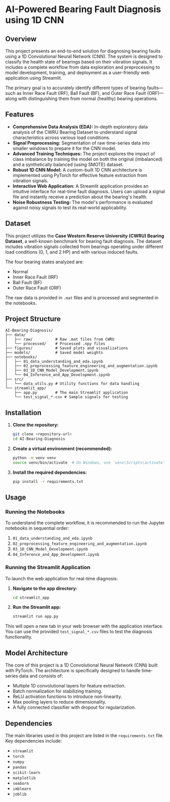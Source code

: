 # AI-Powered Bearing Fault Diagnosis using 1D CNN

## Overview

This project presents an end-to-end solution for diagnosing bearing faults using a 1D Convolutional Neural Network (CNN). The system is designed to classify the health state of bearings based on their vibration signals. It includes a complete workflow from data exploration and preprocessing to model development, training, and deployment as a user-friendly web application using Streamlit.

The primary goal is to accurately identify different types of bearing faults—such as Inner Race Fault (IRF), Ball Fault (BF), and Outer Race Fault (ORF)—along with distinguishing them from normal (healthy) bearing operations.

## Features

* **Comprehensive Data Analysis (EDA):** In-depth exploratory data analysis of the CWRU Bearing Dataset to understand signal characteristics across various load conditions.
* **Signal Preprocessing:** Segmentation of raw time-series data into smaller windows to prepare it for the CNN model.
* **Advanced Training Techniques:** The project explores the impact of class imbalance by training the model on both the original (imbalanced) and a synthetically balanced (using SMOTE) dataset.
* **Robust 1D CNN Model:** A custom-built 1D CNN architecture is implemented using PyTorch for effective feature extraction from vibration signals.
* **Interactive Web Application:** A Streamlit application provides an intuitive interface for real-time fault diagnosis. Users can upload a signal file and instantly receive a prediction about the bearing's health.
* **Noise Robustness Testing:** The model's performance is evaluated against noisy signals to test its real-world applicability.

## Dataset

This project utilizes the **Case Western Reserve University (CWRU) Bearing Dataset**, a well-known benchmark for bearing fault diagnosis. The dataset includes vibration signals collected from bearings operating under different load conditions (0, 1, and 2 HP) and with various induced faults.

The four bearing states analyzed are:
* Normal
* Inner Race Fault (IRF)
* Ball Fault (BF)
* Outer Race Fault (ORF)

The raw data is provided in `.mat` files and is processed and segmented in the notebooks.

## Project Structure

```
AI-Bearing-Diagnosis/
├── data/
│   ├── raw/          # Raw .mat files from CWRU
│   └── processed/    # Processed .npy files
├── figures/          # Saved plots and visualizations
├── models/           # Saved model weights
├── notebooks/
│   ├── 01_data_understanding_and_eda.ipynb
│   ├── 02_preprocessing_feature_engineering_and_augmentation.ipynb
│   ├── 03_1D_CNN_Model_Development.ipynb
│   └── 04_Inference_and_App_Development.ipynb
├── src/
│   └── data_utils.py # Utility functions for data handling
└── streamlit_app/
    ├── app.py        # The main Streamlit application
    └── test_signal_*.csv # Sample signals for testing
```

## Installation

1.  **Clone the repository:**
    ```bash
    git clone <repository-url>
    cd AI-Bearing-Diagnosis
    ```
2.  **Create a virtual environment (recommended):**
    ```bash
    python -m venv venv
    source venv/bin/activate  # On Windows, use `venv\Scripts\activate`
    ```
3.  **Install the required dependencies:**
    ```bash
    pip install -r requirements.txt
    ```

## Usage

### Running the Notebooks

To understand the complete workflow, it is recommended to run the Jupyter notebooks in sequential order:

1.  `01_data_understanding_and_eda.ipynb`
2.  `02_preprocessing_feature_engineering_and_augmentation.ipynb`
3.  `03_1D_CNN_Model_Development.ipynb`
4.  `04_Inference_and_App_Development.ipynb`

### Running the Streamlit Application

To launch the web application for real-time diagnosis:

1.  **Navigate to the app directory:**
    ```bash
    cd streamlit_app
    ```
2.  **Run the Streamlit app:**
    ```bash
    streamlit run app.py
    ```

This will open a new tab in your web browser with the application interface. You can use the provided `test_signal_*.csv` files to test the diagnosis functionality.

## Model Architecture

The core of this project is a 1D Convolutional Neural Network (CNN) built with PyTorch. The architecture is specifically designed to handle time-series data and consists of:
* Multiple 1D convolutional layers for feature extraction.
* Batch normalization for stabilizing training.
* ReLU activation functions to introduce non-linearity.
* Max pooling layers to reduce dimensionality.
* A fully connected classifier with dropout for regularization.

## Dependencies

The main libraries used in this project are listed in the `requirements.txt` file. Key dependencies include:

* `streamlit`
* `torch`
* `numpy`
* `pandas`
* `scikit-learn`
* `matplotlib`
* `seaborn`
* `imblearn`
* `joblib`
